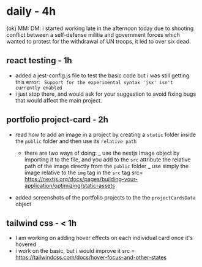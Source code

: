 # daily - 4h
(ok) MM: DM: i started working late in the afternoon today due to shooting conflict between a self-defense militia and government forces which wanted to protest for the withdrawal of UN troops, it led to over six dead.

## react testing - 1h

- added a jest-config.js file to test the basic code but i was still getting this error: ` Support for the experimental syntax 'jsx' isn't currently enabled`
- i just stop there, and would ask for your suggestion to avoid fixing bugs that would affect the main project.

## portfolio project-card - 2h

- read how to add an image in a project by creating a `static` folder inside the `public` folder and then use its `relative path`

  - there are two ways of doing:
    _ use the nextjs Image object by importing it to the file, and you add to the `src` attribute the relative path of the image directly from the `public` folder
    _ use simply the image relative to the `img` tag in the `src` tag
    src= https://nextjs.org/docs/pages/building-your-application/optimizing/static-assets

- added screenshots of the portfolio projects to the the `projectCardsData` object

## tailwind css - < 1h

- I am working on adding hover effects on each individual card once it's hovered
- i work on the basic, but i would improve it
  src = https://tailwindcss.com/docs/hover-focus-and-other-states


